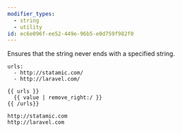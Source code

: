 ```yaml
---
modifier_types:
  - string
  - utility
id: ec6e096f-ee52-449e-96b5-e0d759f982f0
---
```

Ensures that the string never ends with a specified string.

```.language-yaml
urls:
  - http://statamic.com/
  - http://laravel.com/
```

```
{{ urls }}
  {{ value | remove_right:/ }}
{{ /urls}}
```

```.language-output
http://statamic.com
http://laravel.com
```

